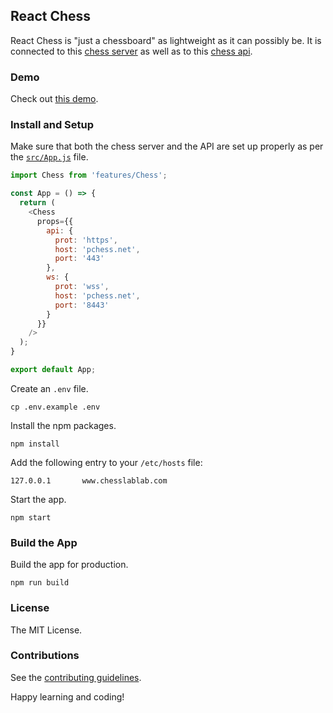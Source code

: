 ## React Chess

React Chess is "just a chessboard" as lightweight as it can possibly be. It is connected to this [chess server](https://github.com/chesslablab/chess-server) as well as to this [chess api](https://github.com/chesslablab/chess-api).

### Demo

Check out [this demo](https://www.chesslablab.com/).

### Install and Setup

Make sure that both the chess server and the API are set up properly as per the [`src/App.js`](https://github.com/chesslablab/react-chess/blob/master/src/App.js) file.

```js
import Chess from 'features/Chess';

const App = () => {
  return (
    <Chess
      props={{
        api: {
          prot: 'https',
          host: 'pchess.net',
          port: '443'
        },
        ws: {
          prot: 'wss',
          host: 'pchess.net',
          port: '8443'
        }
      }}
    />
  );
}

export default App;
```

Create an `.env` file.

```
cp .env.example .env
```

Install the npm packages.

```
npm install
```

Add the following entry to your `/etc/hosts` file:

```
127.0.0.1       www.chesslablab.com
```

Start the app.

```
npm start
```

### Build the App

Build the app for production.

```
npm run build
```

### License

The MIT License.

### Contributions

See the [contributing guidelines](https://github.com/chesslablab/redux-chess/blob/master/CONTRIBUTING.md).

Happy learning and coding!
